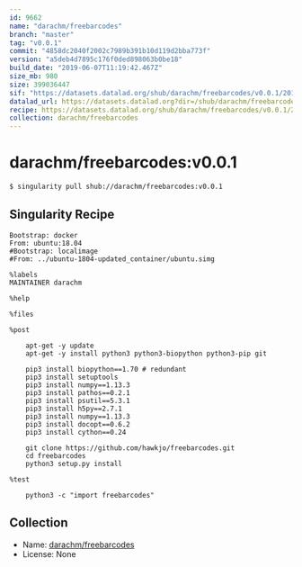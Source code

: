 ```yaml
---
id: 9662
name: "darachm/freebarcodes"
branch: "master"
tag: "v0.0.1"
commit: "4858dc2040f2002c7989b391b10d119d2bba773f"
version: "a5deb4d7895c176f0ded898063b0be18"
build_date: "2019-06-07T11:19:42.467Z"
size_mb: 980
size: 399036447
sif: "https://datasets.datalad.org/shub/darachm/freebarcodes/v0.0.1/2019-06-07-4858dc20-a5deb4d7/a5deb4d7895c176f0ded898063b0be18.simg"
datalad_url: https://datasets.datalad.org?dir=/shub/darachm/freebarcodes/v0.0.1/2019-06-07-4858dc20-a5deb4d7/
recipe: https://datasets.datalad.org/shub/darachm/freebarcodes/v0.0.1/2019-06-07-4858dc20-a5deb4d7/Singularity
collection: darachm/freebarcodes
---
```


# darachm/freebarcodes:v0.0.1

```bash
$ singularity pull shub://darachm/freebarcodes:v0.0.1
```

## Singularity Recipe

```singularity
Bootstrap: docker
From: ubuntu:18.04
#Bootstrap: localimage
#From: ../ubuntu-1804-updated_container/ubuntu.simg

%labels
MAINTAINER darachm

%help

%files

%post

    apt-get -y update
    apt-get -y install python3 python3-biopython python3-pip git

    pip3 install biopython==1.70 # redundant
    pip3 install setuptools
    pip3 install numpy==1.13.3
    pip3 install pathos==0.2.1
    pip3 install psutil==5.3.1
    pip3 install h5py==2.7.1
    pip3 install numpy==1.13.3
    pip3 install docopt==0.6.2
    pip3 install cython==0.24

    git clone https://github.com/hawkjo/freebarcodes.git
    cd freebarcodes
    python3 setup.py install

%test

    python3 -c "import freebarcodes"
```

## Collection

 - Name: [darachm/freebarcodes](https://github.com/darachm/freebarcodes)
 - License: None

